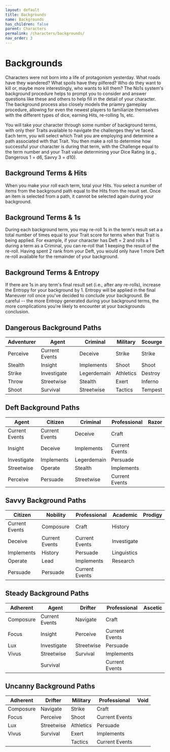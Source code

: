 ```yaml
---
layout: default
title: Backgrounds
name: Backgrounds
has_children: false
parent: Characters
permalink: /characters/backgrounds/
nav_order: 3
---
```


# Backgrounds
Characters were not born into a life of protagonism yesterday.  What roads have they wandered?  What spoils have they pilfered?  Who do they want to kill or, maybe more interestingly, who wants to kill them?  The No1s system's background procedure helps to prompt you to consider and answer questions like these and others to help fill in the detail of your character.
The background process also closely models the priamry gameplay procedure, allowing for even the newest players to familiarize themselves with the different types of dice, earning Hits, re-rolling 1s, etc.

You will take your character through some number of background terms, with only their Traits available to navigate the challenges they've faced.  Each term, you will select which Trait you are employing and determine a path associated with that Trait.  You then make a roll to determine how successful your character is during that term, with the Challenge equal to the term number and your Trait value determining your Dice Rating (e.g., Dangerous 1 = d6, Savvy 3 = d10).

## Background Terms & Hits
When you make your roll each term, total your Hits.  You select a number of items from the background path equal to the Hits from the result set.  Once an item is selected from a path, it cannot be selected again during your background.


## Background Terms & 1s
During each background term, you may re-roll 1s in the term's result set a a total number of times equal to your Trait score for terms when that Trait is being applied.  For example, if your character has Deft = 2 and rolls a 1 during a term as a Criminal, you can re-roll that 1 keeping the result of the re-roll.  Having spent 2 rank from your Deft, you would only have 1 more Deft re-roll available for the remainder of your background.

## Background Terms & Entropy
If there are 1s in any term's final result set (i.e., after any re-rolls), increase the Entropy for your background by 1.  Entropy will be applied in the final Maneuver roll once you've decided to conclude your background.  Be careful -- the more Entropy generated during your background terms, the more complications you're likely to encounter at your backgrounds conclusion.

## Dangerous Background Paths

| Adventurer | Agent | Criminal | Military | Scourge |
| --- | --- | --- | --- | --- |
| Perceive | Current Events | Deceive | Strike | Strike |
| Stealth | Insight | Implements | Shoot | Shoot |
| Strike | Investigate | Legerdemain | Athletics | Destroy |
| Throw | Streetwise | Stealth | Exert | Inferno |
| Shoot | Survival | Streetwise | Tactics | Tempest |

## Deft Background Paths

| Agent | Citizen | Criminal | Professional | Razor |
| --- | --- | --- | --- | --- |
| Current Events | Current Events | Deceive | Craft |  |
| Insight | Deceive | Implements | Current Events |  |
| Investigate | Implements | Legerdemain | Persuade |  |
| Streetwise | Operate | Stealth | Implements |  |
| Perceive | Persuade | Streetwise | Current Events |  |

## Savvy Background Paths

| Citizen | Nobility | Professional | Academic | Prodigy |
| --- | --- | --- | --- | --- |
| Current Events | Composure | Craft | History |  |
| Deceive | Current Events | Current Events | Investigate |  |
| Implements | History | Persuade | Linguistics |  |
| Operate | Lead | Implements | Research |  |
| Persuade | Persuade | Current Events |  |  |

## Steady Background Paths

| Adherent | Agent | Drifter | Professional | Ascetic |
| --- | --- | --- | --- | --- |
| Composure | Current Events | Navigate | Craft |  |
| Focus | Insight | Perceive | Current Events |  |
| Lux | Investigate | Streetwise | Persuade |  |
| Vivus | Streetwise | Survival | Implements |  |
|  | Survival |  | Current Events |  |

## Uncanny Background Paths

| Adherent | Drifter | Military | Professional | Void |
| --- | --- | --- | --- | --- |
| Composure | Navigate | Strike | Craft |  |
| Focus | Perceive | Shoot | Current Events |  |
| Lux | Streetwise | Athletics | Persuade |  |
| Vivus | Survival | Exert | Implements |  |
|  |  | Tactics | Current Events |  |